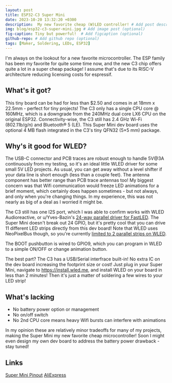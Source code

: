 ```yaml
---
layout: post
title: ESP32-C3 Super Mini
date: 2023-10-20 13:32:20 +0300
description:  My new favorite cheap (W)LED controller! # Add post description (optional)
img: blog/esp32-c3-super-mini.jpg # Add image post (optional)
fig-caption: Tiny but powerful!  # Add figcaption (optional)
github-repo: # Add github repo (optional)
tags: [Maker, Soldering, LEDs, ESP32]
---
```


I'm always on the lookout for a new favorite microcontroller. The ESP family has been my favorite for quite some time now, and the new C3 chip offers quite a lot in a super cheap package! I assume that's due to its RISC-V architecture reducing licensing costs for espressif.

## What's it got?
This tiny board can be had for less than $2.50 and comes in at 18mm x 22.5mm - perfect for tiny projects! The C3 only has a single CPU core @ 160MHz, which is a downgrade from the 240MHz dual core LX6 CPU on the original ESP32. Connectivity-wise, the C3 still has 2.4 GHz Wi-Fi (802.11b/g/n) and Bluetooth® 5 (LE). This Super Mini dev board uses the optional 4 MB flash integrated in the C3's tiny QFN32 (5×5 mm) package.

## Why's it good for WLED?
The USB-C connector and PCB traces are robust enough to handle 5V@3A continuously from my testing, so it's an ideal little WLED driver for some small 5V LED projects. As usual, you can get away without a level shifter if your data line is short enough (less than a couple feet). The antenna component has better range than PCB trace antennas too! My biggest concern was that Wifi communication would freeze LED animations for a brief moment, which certainly does happen sometimes - but not always, and only when you're changing things. In my experience, this was not nearly as big of a deal as I worried it might be.

The C3 still has one I2S port, which I was able to confirm works with WLED Audioreactive, or u/Yves-Bazin's [24-way parallel driver for FastLED](https://www.reddit.com/r/FastLED/comments/bjq0sm/new_24way_parallel_driver_for_esp32/). The Super Mini doesn't break out 24 GPIO, but it's pretty cool that you can drive 11 different LED strips directly from this dev board! Note that WLED uses NeoPixelBus though, so you're currently [limited to 2 parallel strips on WLED](https://kno.wled.ge/features/multi-strip/).

The BOOT pushbutton is wired to GPIO9, which you can program in WLED to a simple ON/OFF or change animation button.

The best part? The C3 has a USB/Serial interfrace built-in! No extra IC on the dev board increasing the footprint size or cost! Just plug in your Super Mini, navigate to https://install.wled.me, and install WLED on your board in less than 2 minutes! Then it's just a matter of soldering a few wires to your LED strip!

## What's lacking
* No battery power option or management
* No on/off switch
* No 2nd CPU core means heavy Wifi bursts can interfere with animations

In my opinion these are relatively minor tradeoffs for many of my projects, making the Super Mini my new favorite cheap microcontroller! Soon I might even design my own dev board to address the battery power drawback - stay tuned!

## Links
[Super Mini Pinout](https://www.nologo.tech/product/esp32/esp32C3SuperMini.html)
[AliExpress](https://www.aliexpress.us/item/3256805910402296.html)